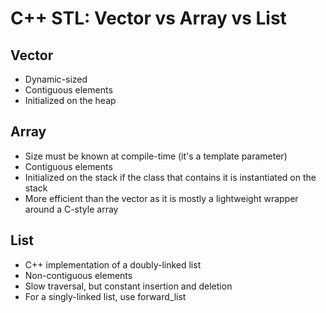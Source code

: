 # C++ STL: Vector vs Array vs List

## Vector 

- Dynamic-sized
- Contiguous elements
- Initialized on the heap

## Array

- Size must be known at compile-time (it's a template parameter)
- Contiguous elements
- Initialized on the stack if the class that contains it is instantiated on the stack
- More efficient than the vector as it is mostly a lightweight wrapper around a C-style array

## List

- C++ implementation of a doubly-linked list
- Non-contiguous elements
- Slow traversal, but constant insertion and deletion
- For a singly-linked list, use forward_list